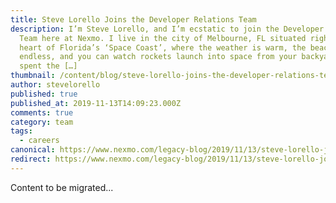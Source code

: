 ```yaml
---
title: Steve Lorello Joins the Developer Relations Team
description: I’m Steve Lorello, and I’m ecstatic to join the Developer Relations
  Team here at Nexmo. I live in the city of Melbourne, FL situated right in the
  heart of Florida’s ‘Space Coast’, where the weather is warm, the beaches are
  endless, and you can watch rockets launch into space from your backyard. I’ve
  spent the […]
thumbnail: /content/blog/steve-lorello-joins-the-developer-relations-team-dr/IMG_8331.jpeg
author: stevelorello
published: true
published_at: 2019-11-13T14:09:23.000Z
comments: true
category: team
tags:
  - careers
canonical: https://www.nexmo.com/legacy-blog/2019/11/13/steve-lorello-joins-the-developer-relations-team-dr
redirect: https://www.nexmo.com/legacy-blog/2019/11/13/steve-lorello-joins-the-developer-relations-team-dr
---
```


Content to be migrated...
